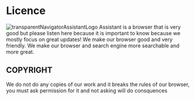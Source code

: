 #  Licence
![transparentNavigatorAssistantLogo](https://github.com/TheDailyProgrammer/Assistant-Navigator/assets/168876130/445a0ec0-6376-4eec-8af6-3372c4b6a947)
Assistant is a browser that is very good but please listen here because it is important to know because we mostly focus on great updates! We make our browser good and very friendly. We make our browser and search engine more searchable and more great.
## COPYRIGHT
We do not do any copies of our work and it breaks the rules of our browser, you must ask permission for it and not asking will do consquences
